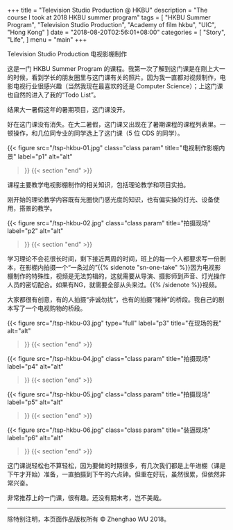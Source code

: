 +++
title = "Television Studio Production @ HKBU"
description = "The course I took at 2018 HKBU summer program"
tags = [
    "HKBU Summer Program",
    "Television Studio Production",
    "Academy of film hkbu",
    "UIC",
    "Hong Kong"
]
date = "2018-08-20T02:56:01+08:00"
categories = [
    "Story",
    "Life",
]
menu = "main"
+++

Television Studio Production 电视影棚制作

<!--more-->

这是一门 HKBU Summer Program 的课程。我第一次了解到这门课是在刚上大一的时候，看到学长的朋友圈里与这门课有关的照片。因为我一直都对视频制作，电影电视行业很感兴趣（当然我现在最喜欢的还是 Computer Science）；上这门课也自然的进入了我的“Todo List”。

结果大一暑假这年的暑期项目，这门课没开。

好在这门课没有消失。在大二暑假，这门课又出现在了暑期课程的课程列表里。一顿操作，和几位同专业的同学选上了这门课（5 位 CDS 的同学）。

{{< figure
  src="/tsp-hkbu-01.jpg"
  class="class param"
  title="电视制作影棚内景"
  label="p1"
  alt="alt"
 >}}
{{< section "end" >}}

课程主要教学电视影棚制作的相关知识，包括理论教学和项目实拍。

刚开始的理论教学内容既有光圈快门感光度的知识，也有偏实操的灯光、设备使用，搭景的教学。

{{< figure
  src="/tsp-hkbu-02.jpg"
  class="class param"
  title="拍摄现场"
  label="p2"
  alt="alt"
 >}}
{{< section "end" >}}

学习理论不会花很长时间，剩下接近两周的时间，班上的每一个人都要求写一份剧本，在影棚内拍摄一个“一条过的”{{% sidenote "sn-one-take" %}}因为电视影棚制作的特殊性，视频是无法剪辑的，这就需要从导演、摄影师到声音、灯光操作人员的密切配合。如果有NG，就需要全部从头来过。{{% /sidenote %}}视频。

大家都很有创意，有的人拍摄“非诚勿扰”，也有的拍摄“赌神”的桥段。我自己的剧本写了一个电视购物的桥段。

{{< figure
  src="/tsp-hkbu-03.jpg"
  type="full"
  label="p3"
  title="在现场的我"
  alt="alt"
 >}}
{{< section "end" >}}

{{< figure
  src="/tsp-hkbu-04.jpg"
  class="class param"
  title="拍摄现场"
  label="p4"
  alt="alt"
 >}}
{{< section "end" >}}

{{< figure
  src="/tsp-hkbu-05.jpg"
  class="class param"
  title="拍摄现场"
  label="p5"
  alt="alt"
 >}}
{{< section "end" >}}

{{< figure
  src="/tsp-hkbu-06.jpg"
  class="class param"
  title="装逼现场"
  label="p6"
  alt="alt"
 >}}
{{< section "end" >}}

这门课说轻松也不算轻松，因为要做的时期很多，有几次我们都是上午进棚（课是下午才开始）准备，一直拍摄到下午的六点钟。但重在好玩，虽然很累，但依然非常兴奋。

非常推荐上的一门课，很有趣。还没有期末考，岂不美哉。

----

除特别注明，本页面作品版权所有 © Zhenghao WU 2018。